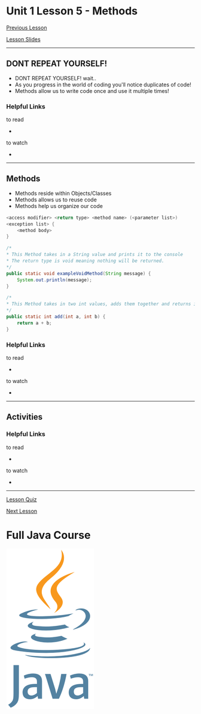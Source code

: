 # Unit 1 Lesson 5 - Methods

[Previous Lesson](https://github.com/Kevin-Lago/full_java_course/tree/master/unit_1_getting_started/lesson_4_debugging)

[Lesson Slides](https://docs.google.com/presentation/d/1IUt6Od3-mm4HAWt6zHqt570D84MwOOG9pW7pmRkCPZs/edit?usp=sharing)

---
## DONT REPEAT YOURSELF!

- DONT REPEAT YOURSELF! wait..
- As you progress in the world of coding you'll notice duplicates of code!
- Methods allow us to write code once and use it multiple times!

### Helpful Links

to read

- []()

to watch

- []()

---
## Methods

- Methods reside within Objects/Classes
- Methods allows us to reuse code
- Methods help us organize our code

```java
<access modifier> <return type> <method name> (<parameter list>)
<exception list> {
	<method body>
}
```

```java
/*
* This Method takes in a String value and prints it to the console
* The return type is void meaning nothing will be returned.
*/
public static void exampleVoidMethod(String message) {
	System.out.println(message);
}
```

```java
/*
* This Method takes in two int values, adds them together and returns it
*/
public static int add(int a, int b) {
	return a + b;
}
```

### Helpful Links

to read

- []()

to watch

- []()

---
## Activities

### Helpful Links

to read

- []()

to watch

- []()

---

[Lesson Quiz]()

[Next Lesson](https://github.com/Kevin-Lago/full_java_course/tree/master/unit_1_getting_started/lesson_6_arrays)

# Full Java Course

<a href="https://github.com/Kevin-Lago/java_full_course">
	<img src="../../java_logo.png" />
</a>


